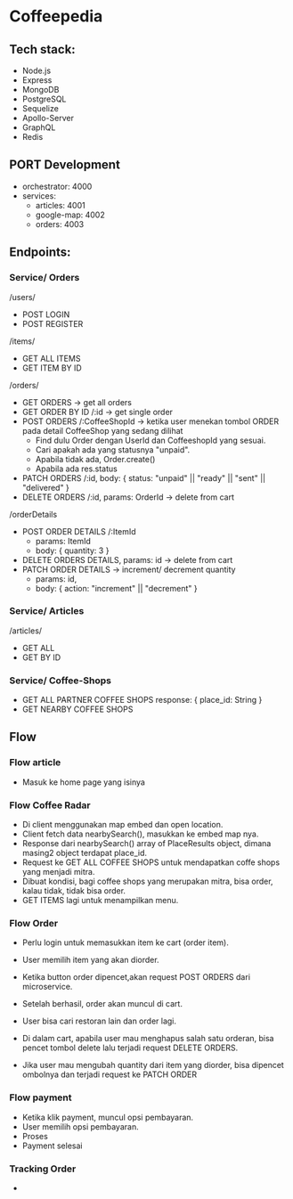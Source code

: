 # Coffeepedia

## Tech stack:

- Node.js
- Express
- MongoDB
- PostgreSQL
- Sequelize
- Apollo-Server
- GraphQL
- Redis

## PORT Development

- orchestrator: 4000
- services:
  - articles: 4001
  - google-map: 4002
  - orders: 4003

## Endpoints:

### Service/ Orders

/users/
- POST LOGIN
- POST REGISTER

/items/
- GET ALL ITEMS
- GET ITEM BY ID

/orders/
- GET ORDERS -> get all orders
- GET ORDER BY ID /:id -> get single order
- POST ORDERS /:CoffeeShopId -> ketika user menekan tombol ORDER pada detail CoffeeShop yang sedang dilihat
  - Find dulu Order dengan UserId dan CoffeeshopId yang sesuai.
  - Cari apakah ada yang statusnya "unpaid".
  - Apabila tidak ada, Order.create()
  - Apabila ada res.status
- PATCH ORDERS /:id, body: { status: "unpaid" || "ready" || "sent" || "delivered" }
- DELETE ORDERS /:id, params: OrderId -> delete from cart

/orderDetails
- POST ORDER DETAILS /:ItemId
  - params: ItemId
  - body: { quantity: 3 }
- DELETE ORDERS DETAILS, params: id -> delete from cart
- PATCH ORDER DETAILS -> increment/ decrement quantity
  - params: id, 
  - body: { action: "increment" || "decrement" } 

### Service/ Articles

/articles/
- GET ALL
- GET BY ID

### Service/ Coffee-Shops

- GET ALL PARTNER COFFEE SHOPS
  response: {
  place_id: String
  }
- GET NEARBY COFFEE SHOPS

## Flow

### Flow article

- Masuk ke home page yang isinya

### Flow Coffee Radar

- Di client menggunakan map embed dan open location.
- Client fetch data nearbySearch(), masukkan ke embed map nya.
- Response dari nearbySearch() array of PlaceResults object, dimana masing2 object terdapat place_id.
- Request ke GET ALL COFFEE SHOPS untuk mendapatkan coffe shops yang menjadi mitra.
- Dibuat kondisi, bagi coffee shops yang merupakan mitra, bisa order, kalau tidak, tidak bisa order.
- GET ITEMS lagi untuk menampilkan menu.

### Flow Order

- Perlu login untuk memasukkan item ke cart (order item).
- User memilih item yang akan diorder.
- Ketika button order dipencet,akan request POST ORDERS dari microservice.
- Setelah berhasil, order akan muncul di cart.
- User bisa cari restoran lain dan order lagi.

- Di dalam cart, apabila user mau menghapus salah satu orderan, bisa pencet tombol delete lalu terjadi request DELETE ORDERS.
- Jika user mau mengubah quantity dari item yang diorder, bisa dipencet ombolnya dan terjadi request ke PATCH ORDER

### Flow payment

- Ketika klik payment, muncul opsi pembayaran.
- User memilih opsi pembayaran.
- Proses
- Payment selesai

### Tracking Order

-
